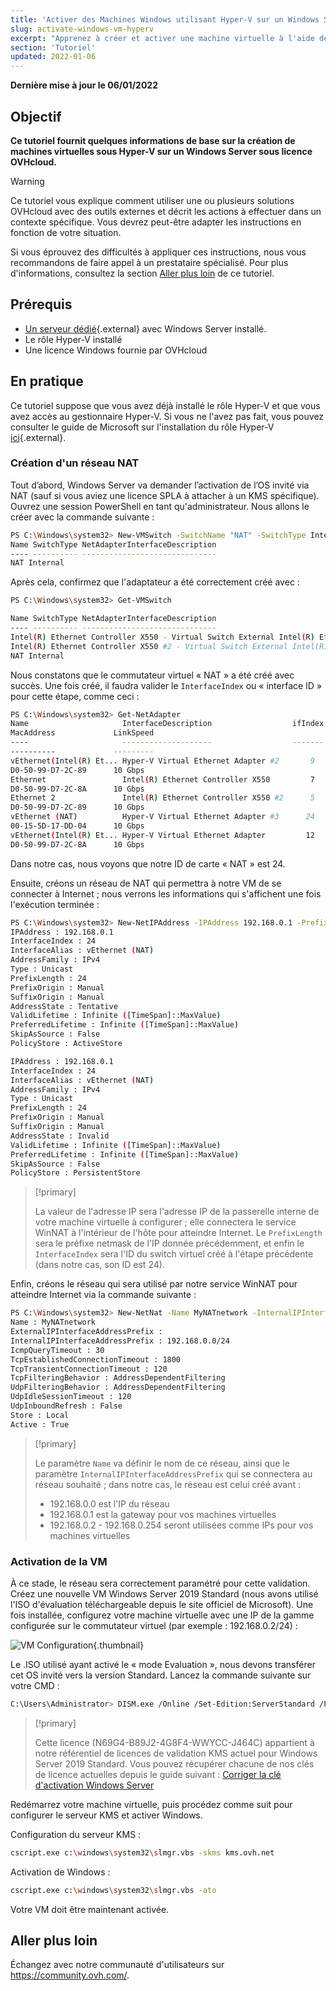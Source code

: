 ```yaml
---
title: 'Activer des Machines Windows utilisant Hyper-V sur un Windows Server sous licence OVHcloud'
slug: activate-windows-vm-hyperv
excerpt: "Apprenez à créer et activer une machine virtuelle à l'aide de Hyper-V sur un serveur Windows sous licence OVHcloud"
section: 'Tutoriel'
updated: 2022-01-06
---
```


**Dernière mise à jour le 06/01/2022**

## Objectif

**Ce tutoriel fournit quelques informations de base sur la création de machines virtuelles sous Hyper-V sur un Windows Server sous licence OVHcloud.**

> [!warning]
> Ce tutoriel vous explique comment utiliser une ou plusieurs solutions OVHcloud avec des outils externes et décrit les actions à effectuer dans un contexte spécifique. Vous devrez peut-être adapter les instructions en fonction de votre situation.
>
> Si vous éprouvez des difficultés à appliquer ces instructions, nous vous recommandons de faire appel à un prestataire spécialisé. Pour plus d'informations, consultez la section [Aller plus loin](#gofurther) de ce tutoriel.
>

## Prérequis

- [Un serveur dédié](https://www.ovhcloud.com/fr/bare-metal/){.external} avec Windows Server installé.
- Le rôle Hyper-V installé
- Une licence Windows fournie par OVHcloud

## En pratique

Ce tutoriel suppose que vous avez déjà installé le rôle Hyper-V et que vous avez accès au gestionnaire Hyper-V. Si vous ne l'avez pas fait, vous pouvez consulter le guide de Microsoft sur l'installation du rôle Hyper-V [ici](https://docs.microsoft.com/fr-fr/windows-server/virtualization/hyper-v/get-started/install-the-hyper-v-role-on-windows-server){.external}.

### Création d'un réseau NAT

Tout d’abord, Windows Server va demander l’activation de l’OS invité via NAT (sauf si vous aviez une licence SPLA à attacher à un KMS spécifique). Ouvrez une session PowerShell en tant qu'administrateur. Nous allons le créer avec la commande suivante :

```sh
PS C:\Windows\system32> New-VMSwitch -SwitchName "NAT" -SwitchType Internal
Name SwitchType NetAdapterInterfaceDescription
---- ---------- ------------------------------
NAT Internal
```

Après cela, confirmez que l'adaptateur a été correctement créé avec :

```sh
PS C:\Windows\system32> Get-VMSwitch

Name SwitchType NetAdapterInterfaceDescription
---- ---------- ------------------------------
Intel(R) Ethernet Controller X550 - Virtual Switch External Intel(R) Ethernet Controller X550
Intel(R) Ethernet Controller X550 #2 - Virtual Switch External Intel(R) Ethernet Controller X550 #2
NAT Internal
```

Nous constatons que le commutateur virtuel « NAT » a été créé avec succès. Une fois créé, il faudra valider le `InterfaceIndex` ou « interface ID » pour cette étape, comme ceci :

```sh
PS C:\Windows\system32> Get-NetAdapter
Name                     InterfaceDescription                  ifIndex Status
MacAddress             LinkSpeed
----                     --------------------                  ------- ------
----------             ---------
vEthernet(Intel(R) Et... Hyper-V Virtual Ethernet Adapter #2       9      Up 
D0-50-99-D7-2C-89      10 Gbps
Ethernet                 Intel(R) Ethernet Controller X550         7      Up 
D0-50-99-D7-2C-8A      10 Gbps
Ethernet 2               Intel(R) Ethernet Controller X550 #2      5      Up 
D0-50-99-D7-2C-89      10 Gbps
vEthernet (NAT)          Hyper-V Virtual Ethernet Adapter #3      24      Up 
00-15-5D-17-DD-04      10 Gbps
vEthernet(Intel(R) Et... Hyper-V Virtual Ethernet Adapter         12      Up 
D0-50-99-D7-2C-8A      10 Gbps
```

Dans notre cas, nous voyons que notre ID de carte « NAT » est 24.

Ensuite, créons un réseau de NAT qui permettra à notre VM de se connecter à Internet ; nous verrons les informations qui s'affichent une fois l'exécution terminée :

```sh
PS C:\Windows\system32> New-NetIPAddress -IPAddress 192.168.0.1 -PrefixLength 24 -InterfaceIndex 24
IPAddress : 192.168.0.1
InterfaceIndex : 24
InterfaceAlias : vEthernet (NAT)
AddressFamily : IPv4
Type : Unicast
PrefixLength : 24
PrefixOrigin : Manual
SuffixOrigin : Manual
AddressState : Tentative
ValidLifetime : Infinite ([TimeSpan]::MaxValue)
PreferredLifetime : Infinite ([TimeSpan]::MaxValue)
SkipAsSource : False
PolicyStore : ActiveStore

IPAddress : 192.168.0.1
InterfaceIndex : 24
InterfaceAlias : vEthernet (NAT)
AddressFamily : IPv4
Type : Unicast
PrefixLength : 24
PrefixOrigin : Manual
SuffixOrigin : Manual
AddressState : Invalid
ValidLifetime : Infinite ([TimeSpan]::MaxValue)
PreferredLifetime : Infinite ([TimeSpan]::MaxValue)
SkipAsSource : False
PolicyStore : PersistentStore
```

> [!primary]
> 
> La valeur de l'adresse IP sera l'adresse IP de la passerelle interne de votre machine virtuelle à configurer ; elle connectera le service WinNAT à l'intérieur de l'hôte pour atteindre Internet. Le `PrefixLength` sera le préfixe netmask de l'IP donnée précédemment, et enfin le `InterfaceIndex` sera l'ID du switch virtuel créé à l'étape précédente (dans notre cas, son ID est 24).
>

Enfin, créons le réseau qui sera utilisé par notre service WinNAT pour atteindre Internet via la commande suivante :

```sh
PS C:\Windows\system32> New-NetNat -Name MyNATnetwork -InternalIPInterfaceAddressPrefix 192.168.0.0/24
Name : MyNATnetwork
ExternalIPInterfaceAddressPrefix :
InternalIPInterfaceAddressPrefix : 192.168.0.0/24
IcmpQueryTimeout : 30
TcpEstablishedConnectionTimeout : 1800
TcpTransientConnectionTimeout : 120
TcpFilteringBehavior : AddressDependentFiltering
UdpFilteringBehavior : AddressDependentFiltering
UdpIdleSessionTimeout : 120
UdpInboundRefresh : False
Store : Local
Active : True
```

> [!primary]
> 
> Le paramètre `Name` va définir le nom de ce réseau, ainsi que le paramètre `InternalIPInterfaceAddressPrefix` qui se connectera au réseau souhaité ; dans notre cas, le réseau est celui créé avant :
>
> - 192.168.0.0 est l'IP du réseau
> - 192.168.0.1 est la gateway pour vos machines virtuelles
> - 192.168.0.2 - 192.168.0.254 seront utilisées comme IPs pour vos machines virtuelles
>

### Activation de la VM

À ce stade, le réseau sera correctement paramétré pour cette validation. Créez une nouvelle VM Windows Server 2019 Standard (nous avons utilisé l'ISO d'évaluation téléchargeable depuis le site officiel de Microsoft). Une fois installée, configurez votre machine virtuelle avec une IP de la gamme configurée sur le commutateur virtuel (par exemple : 192.168.0.2/24) :

![VM Configuration](images/vm-conf.png){.thumbnail}

Le .ISO utilisé ayant activé le « mode Evaluation », nous devons transférer cet OS invité vers la version Standard. Lancez la commande suivante sur votre CMD :

```sh
C:\Users\Administrator> DISM.exe /Online /Set-Edition:ServerStandard /ProductKey:N69G4-B89J2-4G8F4-WWYCCJ464C /AcceptEula
```

> [!primary]
> 
> Cette licence (N69G4-B89J2-4G8F4-WWYCC-J464C) appartient à notre référentiel de licences de validation KMS actuel pour Windows Server 2019 Standard. Vous pouvez récupérer chacune de nos clés de licence actuelles depuis le guide suivant : [Corriger la clé d'activation Windows Server](../windows-key)
>

Redémarrez votre machine virtuelle, puis procédez comme suit pour configurer le serveur KMS et activer Windows.

Configuration du serveur KMS :

```sh
cscript.exe c:\windows\system32\slmgr.vbs -skms kms.ovh.net 
```

Activation de Windows :

```sh
cscript.exe c:\windows\system32\slmgr.vbs -ato
```

Votre VM doit être maintenant activée.

## Aller plus loin

Échangez avec notre communauté d'utilisateurs sur <https://community.ovh.com/>.
